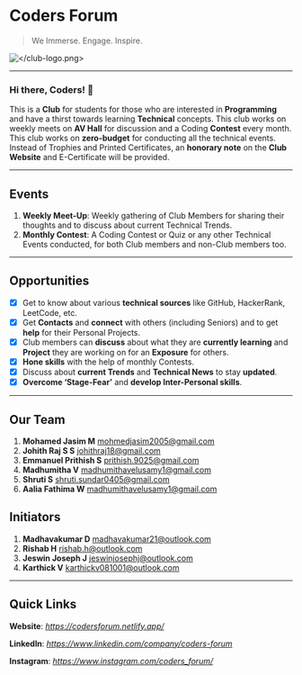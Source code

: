 # Coders Forum

> We Immerse. Engage. Inspire.

<img title="Club Logo" alt="</club-logo.png>" src="/club-logo.png">

---

### Hi there, Coders! 👋

This is a **Club** for students for those who are interested in
**Programming** and have a thirst towards learning **Technical**
concepts. This club works on weekly meets on **AV Hall** for
discussion and a Coding **Contest** every month. This club works
on **zero-budget** for conducting all the technical events.
Instead of Trophies and Printed Certificates, an **honorary note**
on the **Club Website** and E-Certificate will be provided.

---

## Events

1. **Weekly Meet-Up**: Weekly gathering of Club Members for sharing their
thoughts and to discuss about current Technical Trends.
2. **Monthly Contest**: A Coding Contest or Quiz or any other Technical Events
conducted, for both Club members and non-Club members too.

---

## Opportunities

- [x] Get to know about various **technical sources** like GitHub,
HackerRank, LeetCode, etc.
- [x] Get **Contacts** and **connect** with others (including Seniors)
and to get **help** for their Personal Projects.
- [x] Club members can **discuss** about what they are **currently
learning** and **Project** they are working on for an **Exposure** for
others.
- [x] **Hone skills** with the help of monthly Contests.
- [x] Discuss about **current Trends** and **Technical News** to stay
**updated**.
- [x] **Overcome ‘Stage-Fear’** and **develop Inter-Personal skills**.

---

## Our Team

1. **Mohamed Jasim M**
mohmedjasim2005@gmail.com
2. **Johith Raj S S**
johithraj18@gmail.com
3. **Emmanuel Prithish S**
prithish.9025@gmail.com
4. **Madhumitha V**
madhumithavelusamy1@gmail.com
5. **Shruti S**
shruti.sundar0405@gmail.com
6. **Aalia Fathima W**
madhumithavelusamy1@gmail.com



## Initiators

1. **Madhavakumar D**
madhavakumar21@outlook.com
2. **Rishab H**
rishab.h@outlook.com
3. **Jeswin Joseph J**
jeswinjosephj@outlook.com
4. **Karthick V**
karthickv081001@outlook.com

---

## Quick Links

**Website**: *https://codersforum.netlify.app/*

**LinkedIn**: *https://www.linkedin.com/company/coders-forum*

**Instagram**: *https://www.instagram.com/coders_forum/*

<!--
**Coders-Forum/Coders-Forum** is a ✨ _special_ ✨ repository because its `README.md` (this file) appears on your GitHub profile.

Here are some ideas to get you started:

- 🔭 I’m currently working on ...
- 🌱 I’m currently learning ...
- 👯 I’m looking to collaborate on ...
- 🤔 I’m looking for help with ...
- 💬 Ask me about ...
- 📫 How to reach me: ...
- 😄 Pronouns: ...
- ⚡ Fun fact: ...
-->
